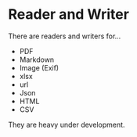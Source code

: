 # Reader and Writer

There are readers and writers for...

* PDF
* Markdown
* Image (Exif)
* xlsx
* url
* Json
* HTML
* CSV

They are heavy under development.
